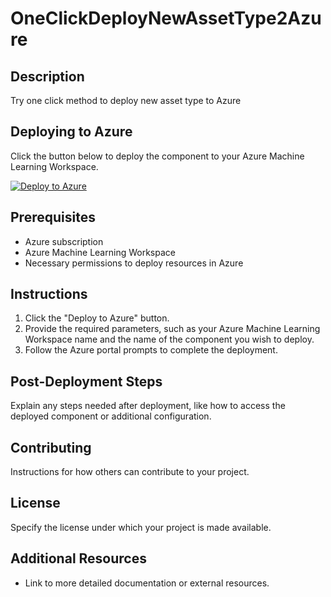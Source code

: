# OneClickDeployNewAssetType2Azure


## Description
Try one click method to deploy new asset type to Azure

## Deploying to Azure
Click the button below to deploy the component to your Azure Machine Learning Workspace.

[![Deploy to Azure](https://aka.ms/deploytoazurebutton)](https://portal.azure.com/#create/Microsoft.Template/uri/https%3A%2F%2Fraw.githubusercontent.com%2Fquchuyuan%2FOneClickDeployNewAssetType2Azure%2Fmain%2FSimple%2Fdeploy.json)

## Prerequisites
- Azure subscription
- Azure Machine Learning Workspace
- Necessary permissions to deploy resources in Azure

## Instructions
1. Click the "Deploy to Azure" button.
2. Provide the required parameters, such as your Azure Machine Learning Workspace name and the name of the component you wish to deploy.
3. Follow the Azure portal prompts to complete the deployment.

## Post-Deployment Steps
Explain any steps needed after deployment, like how to access the deployed component or additional configuration.

## Contributing
Instructions for how others can contribute to your project.

## License
Specify the license under which your project is made available.

## Additional Resources
- Link to more detailed documentation or external resources.
